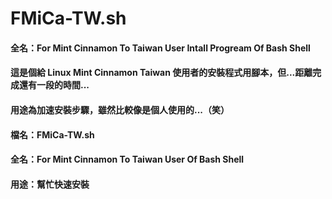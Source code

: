 # FMiCa-TW.sh
#### 全名：For Mint Cinnamon To Taiwan User Intall Progream Of Bash Shell  
#### 這是個給 Linux Mint Cinnamon Taiwan 使用者的安裝程式用腳本，但...距離完成還有一段的時間...
#### 用途為加速安裝步驟，雖然比較像是個人使用的...（笑）

#### 檔名：FMiCa-TW.sh
#### 全名：For Mint Cinnamon To Taiwan User Of Bash Shell 
#### 用途：幫忙快速安裝
